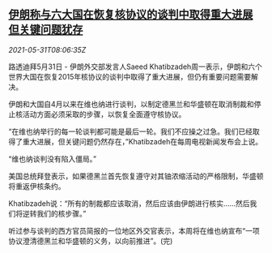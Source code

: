 <!--1622449862000-->
[伊朗称与六大国在恢复核协议的谈判中取得重大进展 但关键问题犹存](https://cn.reuters.com/article/iran-nuclear-talk-progress-0531-idCNKCS2DC0LJ)
------

<div><i>2021-05-31T08:06:35Z</i></div><p>路透迪拜5月31日 - 伊朗外交部发言人Saeed Khatibzadeh周一表示，伊朗和六个世界大国在恢复2015年核协议的谈判中取得了重大进展，但仍有重要问题需要解决。</p><p>伊朗和大国自4月以来在维也纳进行谈判，以制定德黑兰和华盛顿在取消制裁和停止核活动方面必须采取的步骤，以恢复全面遵守核协议。</p><p>“在维也纳举行的每一轮谈判都可能是最后一轮。我们不应操之过急。我们已经取得了重大进展，但关键问题仍然存在，”Khatibzadeh在每周电视新闻发布会上说。</p><p>“维也纳谈判没有陷入僵局。”</p><p>美国总统拜登表示，如果德黑兰首先恢复遵守对其铀浓缩活动的严格限制，华盛顿将重返伊核条约。</p><p>Khatibzadeh说：“所有的制裁都应该取消，然后应该由伊朗进行核实......然后我们将逆转我们的核步骤。”</p><p>听过参与谈判的西方官员简报的一位地区外交官表示，本周将在维也纳宣布“一项协议澄清德黑兰和华盛顿的义务，以向前推进”。(完)</p>
